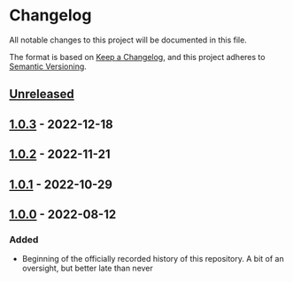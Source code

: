 # Changelog

All notable changes to this project will be documented in this file.

The format is based on [Keep a Changelog](https://keepachangelog.com/en/1.0.0/),
and this project adheres to [Semantic Versioning](https://semver.org/spec/v2.0.0.html).

<!--
Types of Changes:
 - `Added` for new features.
 - `Changed` for changes in existing functionality.
 - `Deprecated` for soon-to-be removed features.
 - `Removed` for now removed features.
 - `Fixed` for any bug fixes.
 - `Security` in case of vulnerabilities.
-->

## [Unreleased]

## [1.0.3] - 2022-12-18

## [1.0.2] - 2022-11-21

## [1.0.1] - 2022-10-29

## [1.0.0] - 2022-08-12

### Added

-   Beginning of the officially recorded history of this repository. A bit of an oversight, but better late than never

[Unreleased]: https://github.com/KnightHacks/knighthacks_events/compare/1.0.3...HEAD

[1.0.3]: https://github.com/KnightHacks/knighthacks_events/compare/1.0.2...1.0.3

[1.0.2]: https://github.com/KnightHacks/knighthacks_events/compare/1.0.1...1.0.2

[1.0.1]: https://github.com/KnightHacks/knighthacks_events/compare/1.0.0...1.0.1

[1.0.0]: https://github.com/KnightHacks/knighthacks_events/compare/eabeb9e349aa2171fbbeef76e1a8911514c6ef62...1.0.0

